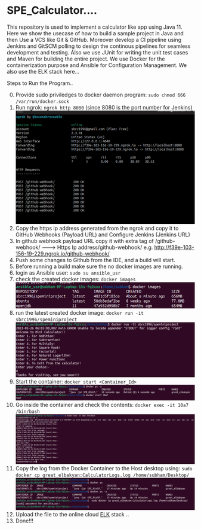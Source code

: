 # SPE_Calculator....

This repository is used to implement a calculator like app using Java 11. Here we show the usecase of how to build a sample project in Java and then Use a VCS like Git & GitHub. Moreover develop a CI pipeline using Jenkins and GitSCM polling to design the continous pipelines for seamless development and testing. Also we use JUnit for writing the unit test cases and Maven for building the entire project. We use Docker for the containerization purpose and Ansible for Configuration Management. We also use the ELK stack here...


Steps to Run the Program..

0. Provide sudo priviledges to docker daemon program: `sudo chmod 666 /var/run/docker.sock`
1. Run ngrok: `ngrok http 8080` (since 8080 is the port number for Jenkins)
   ![img.png](img.png)
2. Copy the https ip address generated from the ngrok and copy it to GitHub Webhooks (Payload URL) and Configure Jenkins (Jenkins URL)
3. In github webhook payload URL copy it with extra tag of /github-webhook/ ---> Https Ip address/github-webhook/   e.g. http://f39e-103-156-19-229.ngrok.io/github-webhook/
4. Push some changes to Github from the IDE, and a build will start.
5. Before running a build make sure the no docker images are running.
6. login as Ansible user: `sudo su ansible_usr`
7. check the created docker images: `docker images`
    ![img.png](Images/img.png)
8. run the latest created docker image: `docker run -it sbrc1996/speminiproject`
    ![img_1.png](Images/img_1.png)
9. Start the container:  `docker start <Container_Id>`
    ![img_2.png](Images/img_2.png)
10. Go inside the container and check the contents: `docker exec -it 10a7 /bin/bash`
    ![img_3.png](Images/img_3.png)
11. Copy the log from the Docker Container to the Host desktop using: `sudo docker cp great_elbakyan:CalculatorLogs.log /home/subham/Desktop/`
    ![img_5.png](Images/img_5.png)
12. Upload the file to the online cloud [ELK](https://cloud.elastic.co/home) stack ..
13. Done!!!

